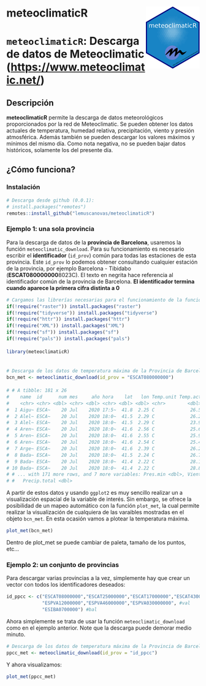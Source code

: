 meteoclimaticR <img src="img/logo.png" align="right" alt="" width="140" />
=========================================================
# `meteoclimaticR`: Descarga de datos de Meteoclimatic (https://www.meteoclimatic.net/)

## Descripción

**meteoclimaticR** permite la descarga de datos meteorológicos proporcionados por la red de Meteoclimatic. Se pueden obtener los datos actuales de temperatura, humedad relativa, precipitación, viento y presión atmosférica. Además también se pueden descargar los valores máximos y mínimos del mismo día. Como nota negativa, no se pueden bajar datos históricos, solamente los del presente día. 

## ¿Cómo funciona?

### Instalación

``` r
# Descarga desde github (0.0.1):
# install.packages("remotes")
remotes::install_github("lemuscanovas/meteoclimaticR")
```

### Ejemplo 1: una sola provincia

Para la descarga de datos de la **província de Barcelona**, usaremos la función `meteoclimatic_download`.  Para su funcionamiento es necesario escribir el **identificador** (`id_prov`) común para todas las estaciones de esta provincia. Este `id_prov` lo podemos obtener consultando cualquier estación de la provincia, por ejemplo Barcelona - Tibidabo (**ESCAT080000000**8023C). El texto en negrita hace referencia al identificador común de la provincia de Barcelona. **El identificador termina cuando aparece la primera cifra distinta a 0**


``` r
# Cargamos las librerías necesarias para el funcionamiento de la función:
if(!require("raster")) install.packages("raster")
if(!require("tidyverse")) install.packages("tidyverse")
if(!require("httr")) install.packages("httr")
if(!require("XML")) install.packages("XML")
if(!require("sf")) install.packages("sf")
if(!require("pals")) install.packages("pals")

library(meteoclimaticR)


# Descarga de los datos de temperatura máxima de la Provincia de Barcelona
bcn_met <- meteoclimatic_download(id_prov = "ESCAT080000000")

# # A tibble: 181 x 26
#    name  id      num mes     año hora    lat   lon Temp.unit Temp.act Temp.max Temp.min Hum.unit Hum.act Hum.max Hum.min Pres.unit Pres.act Pres.max
#    <chr> <chr> <dbl> <chr> <dbl> <chr> <dbl> <dbl> <chr>        <dbl>    <dbl>    <dbl> <chr>      <dbl>   <dbl>   <dbl> <chr>        <dbl>    <dbl>
#  1 Aigu~ ESCA~    20 Jul    2020 17:5~  41.8  2.25 C             26.5     31       15.3 %             65      91      37 hPa          1018.    1018 
#  2 Alel~ ESCA~    20 Jul    2020 18:0~  41.5  2.29 C             26.2     29.3     21.9 %             79      84      55 hPa          1017.    1018 
#  3 Alel~ ESCA~    20 Jul    2020 18:0~  41.5  2.29 C             23.9     28.1     21.6 %             83      84      57 hPa          1015     1015.
#  4 Aren~ ESCA~    20 Jul    2020 18:0~  41.6  2.56 C             25.6     29       20.9 %             81      82      65 hPa          1015.    1016.
#  5 Aren~ ESCA~    20 Jul    2020 18:0~  41.6  2.55 C             25.9     27.6     21.2 %             83      84      63 hPa          1016.    1017.
#  6 Aren~ ESCA~    20 Jul    2020 18:0~  41.6  2.54 C             25.4     28.2     20.7 %             72      74      48 hPa          1014.    1015.
#  7 Arge~ ESCA~    20 Jul    2020 18:0~  41.6  2.39 C             26.2     29.9     20.9 %             76      87      56 hPa          1014.    1014.
#  8 Bada~ ESCA~    20 Jul    2020 18:0~  41.5  2.24 C             26.7     28.7     22.4 %             72      80      66 hPa          1017.    1017 
#  9 Bada~ ESCA~    20 Jul    2020 18:0~  41.4  2.22 C             28.1     30       22.1 %             66      85      48 hPa          1017.    1018.
# 10 Bada~ ESCA~    20 Jul    2020 18:0~  41.4  2.22 C             28.8     29.9     22.7 %             61      79      47 hPa          1016.    1017.
# # ... with 171 more rows, and 7 more variables: Pres.min <dbl>, Vient.unit <chr>, Vient.act <dbl>, Vient.dir <dbl>, Vient.max <dbl>, Precip.unit <chr>,
# #   Precip.total <dbl>
```
A partir de estos datos y usando `ggplot2` es muy sencillo realizar un a visualización espacial de la variable de interés. Sin embargo, se ofrece la posibilidad de un mapeo automático con la función `plot_met`, la cual permite realizar la visualización de cualquiera de las varaibles mostradas en el objeto `bcn_met`. En esta ocasión vamos a plotear la temperatura máxima.
``` r
plot_met(bcn_met)
```
Dentro de plot_met se puede cambiar de paleta, tamaño de los puntos, etc... 

### Ejemplo 2: un conjunto de provincias

Para descargar varias provincias a la vez, simplemente hay que crear un vector con todos los identificadores deseados:
``` r
id_ppcc <- c("ESCAT08000000","ESCAT25000000","ESCAT17000000","ESCAT43000000", # cat
             "ESPVA12000000","ESPVA46000000","ESPVA030000000", #val
             "ESIBA0700000") #bal
```
Ahora simplemente se trata de usar la función `meteoclimatic_download` como en el ejemplo anterior. Note que la descarga puede demorar medio minuto.

``` r
# Descarga de los datos de temperatura máxima de la Provincia de Barcelona
ppcc_met <- meteoclimatic_download(id_prov = "id_ppcc")

```
Y ahora visualizamos:

``` r
plot_met(ppcc_met)
```
